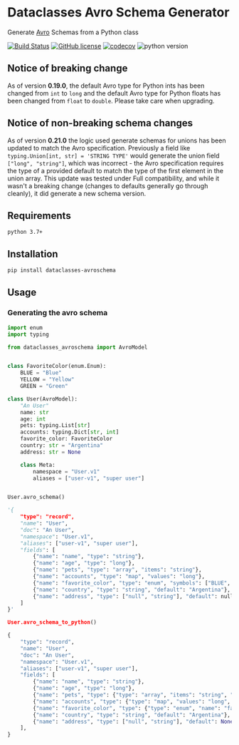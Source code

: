 # Dataclasses Avro Schema Generator

Generate [Avro](https://avro.apache.org/docs/1.8.2/spec.html) Schemas from a Python class

[![Build Status](https://img.shields.io/endpoint.svg?url=https%3A%2F%2Factions-badge.atrox.dev%2Fmarcosschroh%2Fdataclasses-avroschema%2Fbadge%3Fref%3Dmaster&style=flat)](https://actions-badge.atrox.dev/marcosschroh/dataclasses-avroschema/goto?ref=master)
[![GitHub license](https://img.shields.io/github/license/marcosschroh/dataclasses-avroschema.svg)](https://github.com/marcosschroh/dataclasses-avroschema/blob/master/LICENSE)
[![codecov](https://codecov.io/gh/marcosschroh/dataclasses-avroschema/branch/master/graph/badge.svg)](https://codecov.io/gh/marcosschroh/dataclasses-avroschema)
![python version](https://img.shields.io/badge/python-3.7%2B-yellowgreen)

## Notice of breaking change

As of version **0.19.0**, the default Avro type for Python ints has been changed from `int` to `long` and the default Avro
type for Python floats has been changed from `float` to `double`. Please take care when upgrading.

## Notice of non-breaking schema changes

As of version **0.21.0** the logic used generate schemas for unions has been updated to match the Avro specification. 
Previously a field like `typing.Union[int, str] = 'STRING TYPE'` would generate the union field `["long", "string"]`, which was incorrect - the Avro specification requires the type of a provided default to match the type of the first element in the union array. 
This update was tested under Full compatibility, and while it wasn't a breaking change (changes to defaults generally go through cleanly), it did generate a new schema version.

## Requirements

`python 3.7+`

## Installation

```bash
pip install dataclasses-avroschema
```

## Usage

### Generating the avro schema

```python
import enum
import typing

from dataclasses_avroschema import AvroModel


class FavoriteColor(enum.Enum):
    BLUE = "Blue"
    YELLOW = "Yellow"
    GREEN = "Green"

class User(AvroModel):
    "An User"
    name: str
    age: int
    pets: typing.List[str]
    accounts: typing.Dict[str, int]
    favorite_color: FavoriteColor
    country: str = "Argentina"
    address: str = None

    class Meta:
        namespace = "User.v1"
        aliases = ["user-v1", "super user"]


User.avro_schema()

'{
    "type": "record",
    "name": "User",
    "doc": "An User",
    "namespace": "User.v1",
    "aliases": ["user-v1", "super user"],
    "fields": [
        {"name": "name", "type": "string"},
        {"name": "age", "type": "long"},
        {"name": "pets", "type": "array", "items": "string"},
        {"name": "accounts", "type": "map", "values": "long"},
        {"name": "favorite_color", "type": "enum", "symbols": ["BLUE", "YELLOW", "GREEN"]},
        {"name": "country", "type": "string", "default": "Argentina"},
        {"name": "address", "type": ["null", "string"], "default": null}
    ]
}'

User.avro_schema_to_python()

{
    "type": "record",
    "name": "User",
    "doc": "An User",
    "namespace": "User.v1",
    "aliases": ["user-v1", "super user"],
    "fields": [
        {"name": "name", "type": "string"},
        {"name": "age", "type": "long"},
        {"name": "pets", "type": {"type": "array", "items": "string", "name": "pet"}},
        {"name": "accounts", "type": {"type": "map", "values": "long", "name": "account"}},
        {"name": "favorite_color", "type": {"type": "enum", "name": "favorite_color", "symbols": ["BLUE", "YELLOW", "GREEN"]}},
        {"name": "country", "type": "string", "default": "Argentina"},
        {"name": "address", "type": ["null", "string"], "default": None}
    ],
}
```
